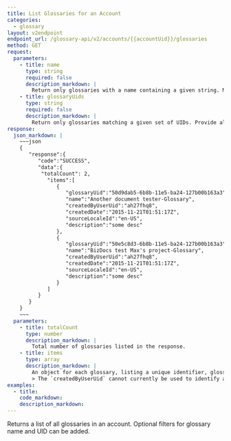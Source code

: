 ```yaml
---
title: List Glossaries for an Account
categories: 
  - glossary
layout: v2endpoint
endpoint_url: /glossary-api/v2/accounts/{{accountUid}}/glossaries
method: GET
request:
  parameters:
    - title: name
      type: string
      required: false
      description_markdown: |
        Return only glossaries with a name containing a given string. Match is case insensitive.
    - title: glossaryUids
      type: string
      required: false
      description_markdown: |
        Return only glossaries matching a given set of UIDs. Provide all UIDs in a single comma-separated string.
response:
  json_markdown: |
    ~~~json
    {
       "response":{
          "code":"SUCCESS",
          "data":{
           "totalCount": 2,
             "items":[
                {
                   "glossaryUid":"50d9dab5-6b8b-11e5-ba24-127b00b163a3",
                   "name":"Another document tester-Glossary",
                   "createdByUserUid":"ah27fhq8",
                   "createdDate":"2015-11-21T01:51:17Z",
                   "sourceLocaleId":"en-US",
                   "description":"some desc"
                },
                {
                   "glossaryUid":"50e5c8d3-6b8b-11e5-ba24-127b00b163a3",
                   "name":"BizDocs test Max's project-Glossary",
                   "createdByUserUid":"ah27fhq8",
                   "createdDate":"2015-11-21T01:51:17Z",
                   "sourceLocaleId":"en-US",
                   "description":"some desc"
                }
             ]
          }
       }
    }
    ~~~
  parameters:
    - title: totalCount
      type: number
      description_markdown: |
        Total number of glossaries listed in the response.
    - title: items
      type: array
      description_markdown: |
        An object for each glossary, listing a unique identifier, glossary name, description, source locale, created date and an ID for the user who created the glossary.
        > The `createdByUserUid` cannot currently be used to identify a user until a future release of People API.
examples:
  - title:
    code_markdown:
    description_markdown:
---
```


Returns a list of all glossaries in an account. Optional filters for glossary name and UID can be added.